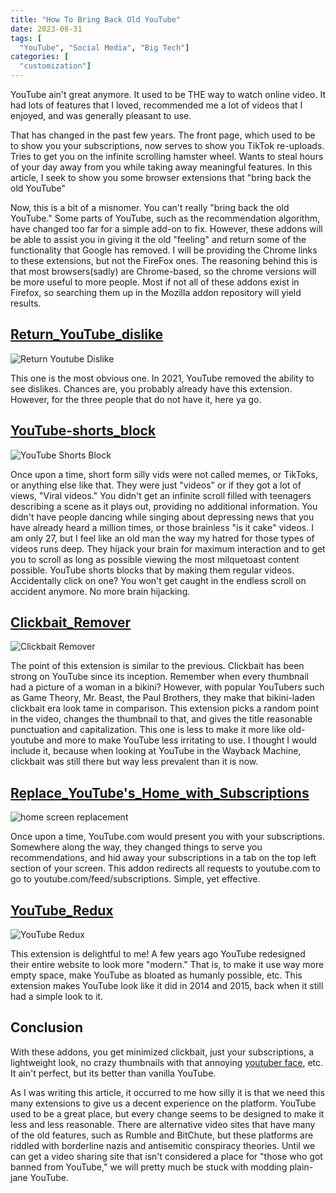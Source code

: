 ```yaml
---
title: "How To Bring Back Old YouTube"
date: 2023-08-31
tags: [
  "YouTube", "Social Media", "Big Tech"]
categories: [
  "customization"]
---
```


YouTube ain't great anymore. It used to be THE way to watch online video. It had lots of features that I loved, recommended me a lot of videos that I enjoyed, and was generally pleasant to use.

That has changed in the past few years. The front page, which used to be to show you your subscriptions, now serves to show you TikTok re-uploads. Tries to get you on the infinite scrolling hamster wheel. 
Wants to steal hours of your day away from you while taking away meaningful features. In this article, I seek to show you some browser extensions that "bring back the old YouTube"

Now, this is a bit of a misnomer. You can't really "bring back the old YouTube." Some parts of YouTube, such as the recommendation algorithm, have changed too far for a simple add-on to fix. However, 
these addons will be able to assist you in giving it the old "feeling" and return some of the functionality that Google has removed. I will be providing the Chrome links to these extensions, but not the FireFox ones. The reasoning behind this is that most browsers(sadly) are Chrome-based, so the chrome versions will be more useful to more people. Most if not all of these addons exist in Firefox, so searching them up in the Mozilla addon repository will yield results.

## [Return_YouTube_dislike](https://chrome.google.com/webstore/detail/return-youtube-dislike/gebbhagfogifgggkldgodflihgfeippi)

![Return Youtube Dislike](https://lh3.googleusercontent.com/X0-M21C_VbWyXYuUjN55oyMDvOukjbzAxbs_WrUjwzsebWbyjFCIEchOtczI0DBvbyL9MUpuEWnghm19gF6dp8Vriw=w128-h128-e365-rj-sc0x00ffffff "Return YouTube Dislike")

This one is the most obvious one. In 2021, YouTube removed the ability to see dislikes. Chances are, you probably already have this extension. However, for the three people that do not have it, here ya go.

## [YouTube-shorts_block](https://chrome.google.com/webstore/detail/youtube-shorts-block/jiaopdjbehhjgokpphdfgmapkobbnmjp)
![YouTube Shorts Block](https://lh3.googleusercontent.com/1oNTDjGq9GpVdyVh8yJnRpxUROtL3g5bZhMwpD2yRcxaMa0PDgX8pNF6CKd2orUNxRCl7Y1AGbaObWeM4wta4wmrUg=w128-h128-e365-rj-sc0x00ffffff)

Once upon a time, short form silly vids were not called memes, or TikToks, or anything else like that. They were just "videos" or if they got a lot of views, "Viral videos." 
You didn't get an infinite scroll filled with teenagers describing a scene as it plays out, providing no additional information. 
You didn't have people dancing while singing about depressing news that you have already heard a million times, or those brainless "is it cake" videos. 
I am only 27, but I feel like an old man the way my hatred for those types of videos runs deep. 
They hijack your brain for maximum interaction and to get you to scroll as long as possible viewing the most milquetoast content possible. 
YouTube shorts blocks that by making them regular videos. Accidentally click on one? 
You won't get caught in the endless scroll on accident anymore. No more brain hijacking.

## [Clickbait_Remover](https://chrome.google.com/webstore/detail/clickbait-remover-for-you/omoinegiohhgbikclijaniebjpkeopip)
![Clickbait Remover](https://lh3.googleusercontent.com/SGGvsM_BSEm3wVCADIogENdWMkEPqlEgEgA2R8cCz83RF5sAbo6ZAesoKcOdKg6K0iBbQj2aRK0ql8cMKAebX4lDTQ=w128-h128-e365-rj-sc0x00ffffff)

The point of this extension is similar to the previous. Clickbait has been strong on YouTube since its inception. Remember when every thumbnail had a picture of a woman in a bikini? However, with popular YouTubers such as Game Theory, Mr. Beast, the Paul Brothers, they make that bikini-laden clickbait era look tame in comparison. 
This extension picks a random point in the video, changes the thumbnail to that, and gives the title reasonable punctuation and capitalization. 
This one is less to make it more like old-youtube and more to make YouTube less irritating to use. 
I thought I would include it, because when looking at YouTube in the Wayback Machine, clickbait was still there but way less prevalent than it is now.

## [Replace_YouTube's_Home_with_Subscriptions](https://chrome.google.com/webstore/detail/replace-youtubes-home-wit/nfffnooajndeeejgejfkbphjocpkblog)
![home screen replacement](https://lh3.googleusercontent.com/Doi5woZ2_ZDXZrKvmSyOXtaBirIwrpq4FaVIR7uZsd5M7N_b1Ww3Mb92o_5bCN21o-nUL8olew_HIRhZv16qc-cXgA=w128-h128-e365-rj-sc0x00ffffff)

Once upon a time, YouTube.com would present you with your subscriptions. 
Somewhere along the way, they changed things to serve you recommendations, and hid away your subscriptions in a tab on the top left section of your screen. 
This addon redirects all requests to youtube.com to go to youtube.com/feed/subscriptions. Simple, yet effective.

## [YouTube_Redux](https://chrome.google.com/webstore/detail/youtube-redux/mdgdgieddpndgjlmeblhjgljejejkikf)

![YouTube Redux](https://lh3.googleusercontent.com/69cGDQtjlOh5-gMd7v92Rn1LFeoF_V5vcue0_Xr8tfUqjMLOIPqpWMGmznPtosb5Z_aWX_42MojM1FEV160X3GDyUpg=w128-h128-e365-rj-sc0x00ffffff)

This extension is delightful to me! A few years ago YouTube redesigned their entire website to look more "modern." 
That is, to make it use way more empty space, make YouTube as bloated as humanly possible, etc. 
This extension makes YouTube look like it did in 2014 and 2015, back when it still had a simple look to it.

## Conclusion

With these addons, you get minimized clickbait, just your subscriptions, a lightweight look, no crazy thumbnails with that annoying [youtuber face](https://openspace.sfmoma.org/2018/04/your-pretty-face-is-going-to-sell/), etc. It ain't perfect, but its better than vanilla YouTube.

As I was writing this article, it occurred to me how silly it is that we need this many extensions to give us a decent experience on the platform. YouTube used to be a great place, but every change seems to be designed to make it less and less reasonable. 
There are alternative video sites that have many of the old features, such as Rumble and BitChute, but these platforms are riddled with borderline nazis and antisemitic conspiracy theories. 
Until we can get a video sharing site that isn't considered a place for "those who got banned from YouTube," we will pretty much be stuck with modding plain-jane YouTube.